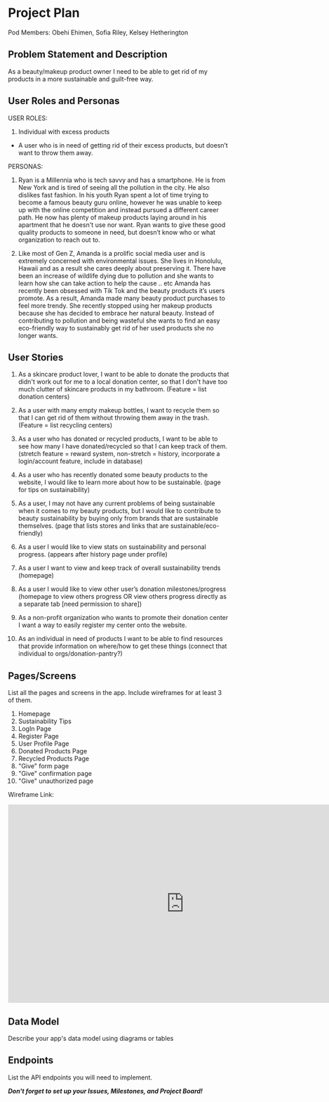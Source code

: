 # Project Plan

Pod Members: Obehi Ehimen, Sofia Riley, Kelsey Hetherington

## Problem Statement and Description

As a beauty/makeup product owner I need to be able to get rid of my products in a more sustainable and guilt-free way. 

## User Roles and Personas

USER ROLES:
1. Individual with excess products
  - A user who is in need of getting rid of their excess products, but doesn’t want to throw them away.

PERSONAS: 
1. Ryan is a Millennia who is tech savvy and has a smartphone. He is from New York and is tired of seeing all the pollution in the city. He also dislikes fast fashion. In his youth Ryan spent a lot of time trying to become a famous beauty guru online, however he was unable to keep up with the online competition and instead pursued a different career path. He now has plenty of makeup products laying around in his apartment that he doesn't use nor want. Ryan wants to give these good quality products to someone in need, but doesn’t know who or what organization to reach out to. 

2. Like most of Gen Z, Amanda is a prolific social media user and is extremely concerned with environmental issues. She lives in Honolulu, Hawaii and as a result she cares deeply about preserving it. There have been an increase of wildlife dying due to pollution and she wants to learn how she can take action to help the cause .. etc Amanda has recently been obsessed with Tik Tok and the beauty products it’s users promote. As a result, Amanda made many beauty product purchases to feel more trendy. She recently stopped using her makeup products because she has decided to embrace her natural beauty. Instead of contributing to pollution and being wasteful she wants to find an easy eco-friendly way to sustainably get rid of her used products she no longer wants. 

## User Stories

1. As a skincare product lover, I want to be able to donate the products that didn't work out for me to a local donation center, so that I don't have too much clutter of skincare products in my bathroom. (Feature = list donation centers)

2. As a user with many empty makeup bottles, I want to recycle them so that I can get rid of them without throwing them away in the trash. (Feature = list recycling centers)

3. As a user who has donated or recycled products, I want to be able to see how many I have donated/recycled so that I can keep track of them. (stretch feature = reward system, non-stretch = history, incorporate a login/account feature, include in database)

4. As a user who has recently donated some beauty products to the website, I would like to learn more about how to be sustainable. (page for tips on sustainability)

5. As a user, I may not have any current problems of being sustainable when it comes to my beauty products, but I would like to contribute to beauty sustainability by buying only from brands that are sustainable themselves. (page that lists stores and links that are sustainable/eco-friendly)

6. As a user I would like to view stats on sustainability and personal progress. (appears after history page under profile)

7. As a user I want to view and keep track of overall sustainability trends (homepage) 

8. As a user I would like to view other user’s donation milestones/progress (homepage to view others progress OR view others progress directly as a separate tab [need permission to share])

9. As a non-profit organization who wants to promote their donation center I want a way to easily register my center onto the website. 

10. As an individual in need of products I want to be able to find resources that provide information on where/how to get these things (connect that individual to orgs/donation-pantry?) 


## Pages/Screens

List all the pages and screens in the app. Include wireframes for at least 3 of them.

1. Homepage
2. Sustainability Tips
3. LogIn Page
4. Register Page
5. User Profile Page
6. Donated Products Page
7. Recycled Products Page
8. "Give" form page
9. "Give" confirmation page
10. "Give" unauthorized page 

Wireframe Link:
<iframe style="border: 1px solid rgba(0, 0, 0, 0.1);" width="800" height="450" src="https://www.figma.com/embed?embed_host=share&url=https%3A%2F%2Fwww.figma.com%2Ffile%2Furmo3KhloAjWgzS9SCIiz2%2FBeauty-Sustainability-Home-Pg.%3Fnode-id%3D0%253A1" allowfullscreen></iframe>

## Data Model

Describe your app's data model using diagrams or tables

## Endpoints

List the API endpoints you will need to implement.

***Don't forget to set up your Issues, Milestones, and Project Board!***
